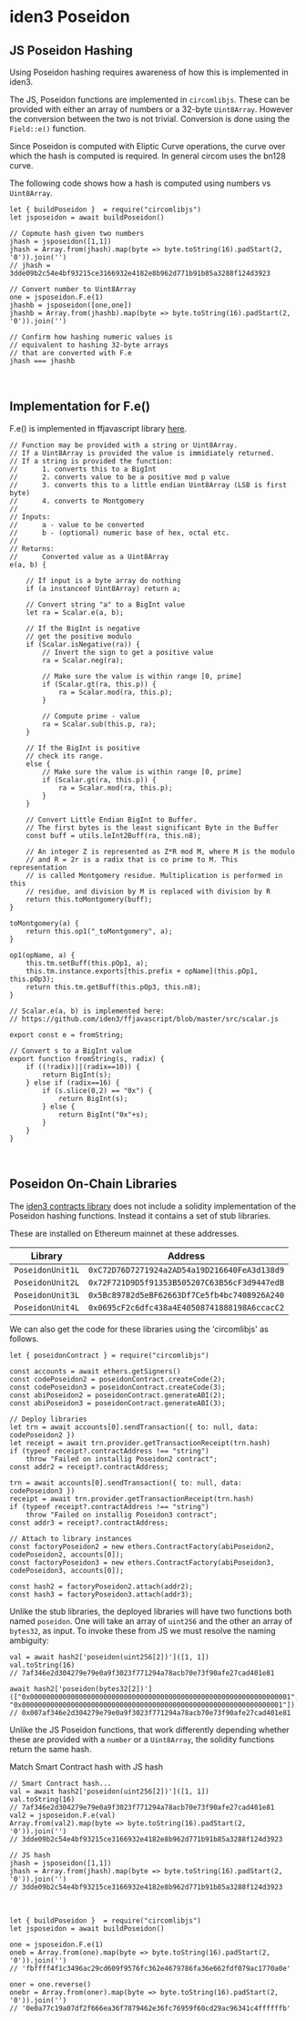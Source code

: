 # iden3 Poseidon

## JS Poseidon Hashing
Using Poseidon hashing requires awareness of how this is implemented in iden3.

The JS, Poseidon functions are implemented in `circomlibjs`. These can be provided with either an array of numbers or a 32-byte `Uint8Array`. However the conversion between the two is not trivial. Conversion is done using the `Field::e()` function.

Since Poseidon is computed with Eliptic Curve operations, the curve over which the hash is computed is required. In general circom uses the bn128 curve.

The following code shows how a hash is computed using numbers vs `Uint8Array`.

```JS
let { buildPoseidon }  = require("circomlibjs")
let jsposeidon = await buildPoseidon()

// Copmute hash given two numbers
jhash = jsposeidon([1,1])
jhash = Array.from(jhash).map(byte => byte.toString(16).padStart(2, '0')).join('')
// jhash = 3dde09b2c54e4bf93215ce3166932e4182e8b962d771b91b85a3288f124d3923

// Convert number to Uint8Array
one = jsposeidon.F.e(1)
jhashb = jsposeidon([one,one])
jhashb = Array.from(jhashb).map(byte => byte.toString(16).padStart(2, '0')).join('')

// Confirm how hashing numeric values is 
// equivalent to hashing 32-byte arrays
// that are converted with F.e
jhash === jhashb
```

<BR />

## Implementation for F.e()

F.e() is implemented in ffjavascript library [here](https://github.com/iden3/ffjavascript/blob/master/src/wasm_field1.js).
    
```JS
// Function may be provided with a string or Uint8Array.
// If a Uint8Array is provided the value is immidiately returned.
// If a string is provided the function:
//      1. converts this to a BigInt
//      2. converts value to be a positive mod p value
//      3. converts this to a little endian Uint8Array (LSB is first byte)
//      4. converts to Montgomery
//
// Inputs:
//      a - value to be converted
//      b - (optional) numeric base of hex, octal etc.
//
// Returns:
//      Converted value as a Uint8Array
e(a, b) {

    // If input is a byte array do nothing
    if (a instanceof Uint8Array) return a;

    // Convert string "a" to a BigInt value
    let ra = Scalar.e(a, b);

    // If the BigInt is negative
    // get the positive modulo
    if (Scalar.isNegative(ra)) {
        // Invert the sign to get a positive value
        ra = Scalar.neg(ra);

        // Make sure the value is within range [0, prime]
        if (Scalar.gt(ra, this.p)) {
            ra = Scalar.mod(ra, this.p);
        }

        // Compute prime - value
        ra = Scalar.sub(this.p, ra);
    } 
    
    // If the BigInt is positive
    // check its range.
    else {
        // Make sure the value is within range [0, prime]
        if (Scalar.gt(ra, this.p)) {
            ra = Scalar.mod(ra, this.p);
        }
    }

    // Convert Little Endian BigInt to Buffer.
    // The first bytes is the least significant Byte in the Buffer 
    const buff = utils.leInt2Buff(ra, this.n8);

    // An integer Z is represented as Z*R mod M, where M is the modulo 
    // and R = 2r is a radix that is co prime to M. This representation 
    // is called Montgomery residue. Multiplication is performed in this 
    // residue, and division by M is replaced with division by R
    return this.toMontgomery(buff);
}

toMontgomery(a) {
    return this.op1("_toMontgomery", a);
}

op1(opName, a) {
    this.tm.setBuff(this.pOp1, a);
    this.tm.instance.exports[this.prefix + opName](this.pOp1, this.pOp3);
    return this.tm.getBuff(this.pOp3, this.n8);
}

// Scalar.e(a, b) is implemented here:
// https://github.com/iden3/ffjavascript/blob/master/src/scalar.js

export const e = fromString;

// Convert s to a BigInt value
export function fromString(s, radix) {
    if ((!radix)||(radix==10)) {
        return BigInt(s);
    } else if (radix==16) {
        if (s.slice(0,2) == "0x") {
            return BigInt(s);
        } else {
            return BigInt("0x"+s);
        }
    }
}
```

<BR />

## Poseidon On-Chain Libraries

The [iden3 contracts library](https://github.com/iden3/contracts/blob/master/contracts/lib/Poseidon.sol) does not include a solidity implementation of the Poseidon hashing functions. Instead it contains a set of stub libraries.

These are installed on Ethereum mainnet at these addresses.

| Library          | Address                                      |
|------------------|----------------------------------------------|
| `PoseidonUnit1L` | `0xC72D76D7271924a2AD54a19D216640FeA3d138d9` | 
| `PoseidonUnit2L` | `0x72F721D9D5f91353B505207C63B56cF3d9447edB` | 
| `PoseidonUnit3L` | `0x5Bc89782d5eBF62663Df7Ce5fb4bc7408926A240` | 
| `PoseidonUnit4L` | `0x0695cF2c6dfc438a4E40508741888198A6ccacC2` | 


We can also get the code for these libraries using the 'circomlibjs' as follows. 

```JS
let { poseidonContract } = require("circomlibjs")

const accounts = await ethers.getSigners()
const codePoseidon2 = poseidonContract.createCode(2);
const codePoseidon3 = poseidonContract.createCode(3);
const abiPoseidon2 = poseidonContract.generateABI(2);
const abiPoseidon3 = poseidonContract.generateABI(3);

// Deploy libraries
let trn = await accounts[0].sendTransaction({ to: null, data: codePoseidon2 })
let receipt = await trn.provider.getTransactionReceipt(trn.hash)
if (typeof receipt?.contractAddress !== "string")
    throw "Failed on installig Poseidon2 contract";
const addr2 = receipt?.contractAddress;

trn = await accounts[0].sendTransaction({ to: null, data: codePoseidon3 })
receipt = await trn.provider.getTransactionReceipt(trn.hash)
if (typeof receipt?.contractAddress !== "string")
    throw "Failed on installig Poseidon3 contract";
const addr3 = receipt?.contractAddress;

// Attach to library instances
const factoryPoseidon2 = new ethers.ContractFactory(abiPoseidon2, codePoseidon2, accounts[0]);
const factoryPoseidon3 = new ethers.ContractFactory(abiPoseidon3, codePoseidon3, accounts[0]);

const hash2 = factoryPoseidon2.attach(addr2);
const hash3 = factoryPoseidon3.attach(addr3);
```

Unlike the stub libraries, the deployed libraries will have two functions both named `poseidon`. One will take an array of `uint256` and the other an array of `bytes32`, as input. To invoke these from JS we must resolve the naming ambiguity:

```JS
val = await hash2['poseidon(uint256[2])']([1, 1])
val.toString(16)
// 7af346e2d304279e79e0a9f3023f771294a78acb70e73f90afe27cad401e81

await hash2['poseidon(bytes32[2])'](["0x0000000000000000000000000000000000000000000000000000000000000001", "0x0000000000000000000000000000000000000000000000000000000000000001"])
// 0x007af346e2d304279e79e0a9f3023f771294a78acb70e73f90afe27cad401e81
```

Unlike the JS Poseidon functions, that work differently depending whether these are provided with a `number` or a `Uint8Array`, the solidity functions return the same hash.


Match Smart Contract hash with JS hash
```JS
// Smart Contract hash...
val = await hash2['poseidon(uint256[2])']([1, 1])
val.toString(16) 
// 7af346e2d304279e79e0a9f3023f771294a78acb70e73f90afe27cad401e81
val2 = jsposeidon.F.e(val)
Array.from(val2).map(byte => byte.toString(16).padStart(2, '0')).join('')
// 3dde09b2c54e4bf93215ce3166932e4182e8b962d771b91b85a3288f124d3923

// JS hash
jhash = jsposeidon([1,1])
jhash = Array.from(jhash).map(byte => byte.toString(16).padStart(2, '0')).join('')
// 3dde09b2c54e4bf93215ce3166932e4182e8b962d771b91b85a3288f124d3923
```
<BR />


```JS
let { buildPoseidon }  = require("circomlibjs")
let jsposeidon = await buildPoseidon()

one = jsposeidon.F.e(1)
oneb = Array.from(one).map(byte => byte.toString(16).padStart(2, '0')).join('')
// 'fbffff4f1c3496ac29cd609f9576fc362e4679786fa36e662fdf079ac1770a0e'

oner = one.reverse()
onebr = Array.from(oner).map(byte => byte.toString(16).padStart(2, '0')).join('')
// '0e0a77c19a07df2f666ea36f7879462e36fc76959f60cd29ac96341c4ffffffb'
```